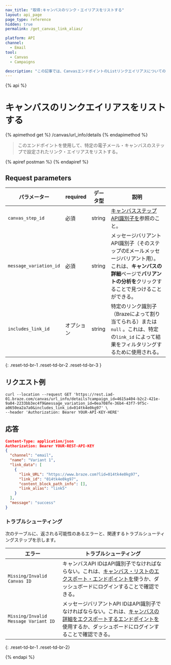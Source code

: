 ```yaml
---
nav_title: "取得:キャンバスのリンク・エイリアスをリストする"
layout: api_page
page_type: reference
hidden: true
permalink: /get_canvas_link_alias/

platform: API
channel:
  - Email
tool:
  - Canvas
  - Campaigns

description: "この記事では、CanvasエンドポイントのListリンクエイリアスについての詳細を概説する。"
---
```

{% api %}
# キャンバスのリンクエイリアスをリストする
{% apimethod get %}
/canvas/url_info/details
{% endapimethod %}

> このエンドポイントを使用して、特定の電子メール・キャンバスのステップで設定されたリンク・エイリアスをリストする。

{% apiref postman %}  {% endapiref %}

## Request parameters

| パラメーター | required | データ型 | 説明 |
|---|---|---|---|
| `canvas_step_id` | 必須 | string | [キャンバスステップAPI識別子を]({{site.baseurl}}/api/identifier_types/#canvas-api-identifier)参照のこと。 |
| `message_variation_id ` | 必須 | string | メッセージバリアントAPI識別子（そのステップのEメールメッセージバリアント用）。これは、**キャンバスの詳細**ページで**バリアントの分析を**クリックすることで見つけることができる。 |
| `includes_link_id` | オプション | string | 特定のリンク識別子（Brazeによって割り当てられる）または`null` 。これは、特定の`link_id` によって結果をフィルタリングするために使用される。 |
{: .reset-td-br-1 .reset-td-br-2 .reset-td-br-3 }

## リクエスト例

```
curl --location --request GET 'https://rest.iad-01.braze.com/canvas/url_info/details?campaign_id=4615a404-b2c2-421e-9a04-2233bb3ec4f9&message_variation_id=0ea708fe-36b4-43f7-9f5c-a0650ea2a7a0&includes_link_id=014tk4e0kg97' \
--header 'Authorization: Bearer YOUR-API-KEY-HERE'
```

## 応答

```json
Content-Type: application/json
Authorization: Bearer YOUR-REST-API-KEY
{
  "channel": "email",
  "name": "Variant 1",
  "link_data": [
    {
      "link_URL": "https://www.braze.com?lid=014tk4e0kg97",
      "link_id": "014tk4e0kg97",
      "content_block_path_info": [],
      "link_alias": "link5"
    }
  ],
  "message": "success"
}
```

### トラブルシューティング

次のテーブルに、返される可能性のあるエラーと、関連するトラブルシューティングステップを示します。

| エラー | トラブルシューティング |
| --- | --- |
| `Missing/Invalid Canvas ID` | キャンバスAPI IDはAPI識別子でなければならない。これは、[キャンバス・リストのエクスポート・エンドポイントを]({{site.baseurl}}/api/endpoints/export/canvas/get_canvases/)使うか、ダッシュボードにログインすることで確認できる。 |
| `Missing/Invalid Message Variant ID` | メッセージバリアントAPI IDはAPI識別子でなければならない。これは、[キャンバスの詳細をエクスポートするエンドポイントを]({{site.baseurl}}/api/endpoints/export/canvas/get_canvas_details/)使用するか、ダッシュボードにログインすることで確認できる。 |
{: .reset-td-br-1 .reset-td-br-2}

{% endapi %}
